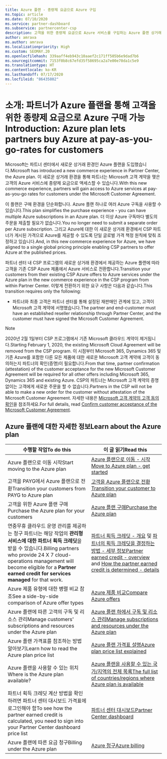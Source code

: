 ```yaml
---
title: Azure 플랜 - 종량제 요금으로 Azure 구입
ms.topic: article
ms.date: 07/10/2020
ms.service: partner-dashboard
ms.subservice: partnercenter-csp
description: 고객을 위한 종량제 요금으로 Azure 서비스를 구입하는 Azure 플랜 상거래 환경에 대해 알아봅니다. 새 보안 요구 사항에 대해서도 알아봅니다.
author: amrava
ms.author: amrava
ms.localizationpriority: High
ms.custom: SEOMAY.20
ms.openlocfilehash: 339aaff4eb943c10aaef2c171ff505b6e9dad7b6
ms.sourcegitcommit: 7153f0b8c67efd35f58695ca2a7e00e70da1c5e9
ms.translationtype: HT
ms.contentlocale: ko-KR
ms.lasthandoff: 07/17/2020
ms.locfileid: "86435802"
---
```

# <a name="introduction-azure-plan-lets-partners-buy-azure-at-pay-as-you-go-rates-for-customers"></a><span data-ttu-id="3b726-104">소개: 파트너가 Azure 플랜을 통해 고객을 위한 종량제 요금으로 Azure 구매 가능</span><span class="sxs-lookup"><span data-stu-id="3b726-104">Introduction: Azure plan lets partners buy Azure at pay-as-you-go-rates for customers</span></span>

<span data-ttu-id="3b726-105">Microsoft는 파트너 센터에서 새로운 상거래 환경인 Azure 플랜을 도입했습니다.</span><span class="sxs-lookup"><span data-stu-id="3b726-105">Microsoft has introduced a new commerce experience in Partner Center, the Azure plan.</span></span>  <span data-ttu-id="3b726-106">이 새로운 상거래 환경을 통해 파트너는 Microsoft 고객 계약을 맺은 고객의 Azure 서비스에 종량제 요금으로 액세스할 수 있습니다.</span><span class="sxs-lookup"><span data-stu-id="3b726-106">With this new commerce experience, partners will gain access to Azure services at pay-as-you-go rates for customers under the Microsoft Customer Agreement.</span></span>

<span data-ttu-id="3b726-107">이 플랜은 구매 환경을 단순화합니다. Azure 플랜 하나로 여러 Azure 구독을 사용할 수 있습니다.</span><span class="sxs-lookup"><span data-stu-id="3b726-107">This plan simplifies the purchase experience - you can have multiple Azure subscriptions in an Azure plan.</span></span> <span data-ttu-id="3b726-108">더 이상 Azure 구독마다 별도의 주문을 제출할 필요가 없습니다.</span><span class="sxs-lookup"><span data-stu-id="3b726-108">You no longer need to submit a separate order per Azure subscription.</span></span> <span data-ttu-id="3b726-109">그리고 Azure에 대한 이 새로운 상거래 환경에서 CSP 파트너가 게시된 가격으로 Azure를 제공할 수 있도록 단일 글로벌 가격 책정 원칙에 맞춰 조정하고 있습니다.</span><span class="sxs-lookup"><span data-stu-id="3b726-109">And, in this new commerce experience for Azure, we have aligned to a single global pricing principle enabling CSP partners to offer Azure at the published prices.</span></span>

<span data-ttu-id="3b726-110">파트너 센터 내 CSP 프로그램의 새로운 상거래 환경에서 제공하는 Azure 플랜에 따라 고객을 기존 CSP Azure 제품에서 Azure 서비스로 전환합니다.</span><span class="sxs-lookup"><span data-stu-id="3b726-110">Transition your customers from their existing CSP Azure offers to Azure services under the Azure plan in the new commerce experience in the CSP program from within Partner Center.</span></span> <span data-ttu-id="3b726-111">이렇게 전환하기 위한 요구 사항은 다음과 같습니다.</span><span class="sxs-lookup"><span data-stu-id="3b726-111">This transition requires only the following:</span></span>

- <span data-ttu-id="3b726-112">파트너와 최종 고객은 파트너 센터를 통해 설정된 재판매인 관계에 있고, 고객이 Microsoft 고객 계약에 서명했습니다.</span><span class="sxs-lookup"><span data-stu-id="3b726-112">The partner and end-customer must have an established reseller relationship through Partner Center, and the customer must have signed the Microsoft Customer Agreement.</span></span>

>[!Note]
><span data-ttu-id="3b726-113">2020년 2월 1일부터 CSP 프로그램에서 기존 Microsoft 클라우드 계약이 제거됩니다.</span><span class="sxs-lookup"><span data-stu-id="3b726-113">Starting February 1, 2020, the existing Microsoft Cloud Agreement will be removed from the CSP program.</span></span> <span data-ttu-id="3b726-114">이 시점부터 Microsoft 365, Dynamics 365 및 기존 Azure를 포함한 다른 모든 제품에 대한 새로운 Microsoft 고객 계약에 고객이 동의하는지 파트너의 확인(증명)이 필요합니다.</span><span class="sxs-lookup"><span data-stu-id="3b726-114">From that time, partner confirmation (attestation) of the customer acceptance for the new Microsoft Customer Agreement will be required for all other offers including Microsoft 365, Dynamics 365 and existing Azure.</span></span> <span data-ttu-id="3b726-115">CSP의 파트너는 Microsoft 고객 계약의 증명 없이는 고객에게 새로운 주문을 할 수 없습니다.</span><span class="sxs-lookup"><span data-stu-id="3b726-115">Partners in the CSP will not be able to make a new order for the customer without attestation of the Microsoft Customer Agreement.</span></span> <span data-ttu-id="3b726-116">자세한 내용은 [Microsoft 고객 계약의 고객 동의 확인](confirm-customer-agreement.md)을 참조하세요.</span><span class="sxs-lookup"><span data-stu-id="3b726-116">For full details, read [Confirm customer acceptance of the Microsoft Customer Agreement](confirm-customer-agreement.md).</span></span>


## <a name="learn-about-the-azure-plan"></a><span data-ttu-id="3b726-117">Azure 플랜에 대한 자세한 정보</span><span class="sxs-lookup"><span data-stu-id="3b726-117">Learn about the Azure plan</span></span>

|<span data-ttu-id="3b726-118">**수행할 작업**</span><span class="sxs-lookup"><span data-stu-id="3b726-118">**To do this**</span></span>   |<span data-ttu-id="3b726-119">**이 글 읽기**</span><span class="sxs-lookup"><span data-stu-id="3b726-119">**Read this**</span></span>   |
|------------------|---------------------|
|<span data-ttu-id="3b726-120">Azure 플랜으로 이동 시작</span><span class="sxs-lookup"><span data-stu-id="3b726-120">Start moving to the Azure plan</span></span>|[<span data-ttu-id="3b726-121">Azure 플랜으로 이동 - 시작</span><span class="sxs-lookup"><span data-stu-id="3b726-121">Move to Azure plan - get started</span></span>](azure-plan-get-started.md)
|<span data-ttu-id="3b726-122">고객을 PAYG에서 Azure 플랜으로 전환</span><span class="sxs-lookup"><span data-stu-id="3b726-122">Transition your customers from PAYG to Azure plan</span></span>|[<span data-ttu-id="3b726-123">고객을 Azure 플랜으로 전환</span><span class="sxs-lookup"><span data-stu-id="3b726-123">Transition your customer to Azure plan</span></span>](azure-plan-transition.md)|
|<span data-ttu-id="3b726-124">고객을 위한 Azure 플랜 구매</span><span class="sxs-lookup"><span data-stu-id="3b726-124">Purchase the Azure plan for your customers</span></span>|[<span data-ttu-id="3b726-125">Azure 플랜 구매</span><span class="sxs-lookup"><span data-stu-id="3b726-125">Purchase the Azure plan</span></span>](purchase-azure-plan.md)|
|<span data-ttu-id="3b726-126">연중무휴 클라우드 운영 관리를 제공하는 청구 파트너는 해당 작업의 **관리형 서비스에 대한 파트너 획득 크레딧**을 받을 수 있습니다.</span><span class="sxs-lookup"><span data-stu-id="3b726-126">Billing partners who provide 24 X 7 cloud-operations management will become eligible for a **Partner earned credit for services managed** for that work.</span></span>|<span data-ttu-id="3b726-127">[파트너 획득 크레딧 - 개요](partner-earned-credit.md) 및 [파트너의 획득 크레딧을 결정하는 방법 - 세부 정보](partner-earned-credit-explanation.md)</span><span class="sxs-lookup"><span data-stu-id="3b726-127">[Partner earned credit - overview](partner-earned-credit.md) and [How the partner earned credit is determined - details](partner-earned-credit-explanation.md)</span></span>|
|<span data-ttu-id="3b726-128">Azure 제품 유형에 대한 병렬 비교 참조</span><span class="sxs-lookup"><span data-stu-id="3b726-128">See a side-by-side comparison of Azure offer types</span></span>|[<span data-ttu-id="3b726-129">Azure 제품 비교</span><span class="sxs-lookup"><span data-stu-id="3b726-129">Compare Azure offers</span></span>](compare-azure-offers.md)|
|<span data-ttu-id="3b726-130">Azure 플랜에 따른 고객의 구독 및 리소스 관리</span><span class="sxs-lookup"><span data-stu-id="3b726-130">Manage customers' subscriptions and resources under the Azure plan</span></span>|[<span data-ttu-id="3b726-131">Azure 플랜 하에서 구독 및 리소스 관리</span><span class="sxs-lookup"><span data-stu-id="3b726-131">Manage subscriptions and resources under the Azure plan</span></span>](azure-plan-manage.md)|
|<span data-ttu-id="3b726-132">Azure 플랜 가격표를 참조하는 방법 알아보기</span><span class="sxs-lookup"><span data-stu-id="3b726-132">Learn how to read the Azure plan price list</span></span>   |[<span data-ttu-id="3b726-133">Azure 플랜 가격표 설명</span><span class="sxs-lookup"><span data-stu-id="3b726-133">Azure plan price list explained</span></span>](azure-plan-price-list.md)|
|<span data-ttu-id="3b726-134">Azure 플랜을 사용할 수 있는 위치</span><span class="sxs-lookup"><span data-stu-id="3b726-134">Where is the Azure plan available?</span></span>|[<span data-ttu-id="3b726-135">Azure 플랜을 사용할 수 있는 국가/지역의 전체 목록</span><span class="sxs-lookup"><span data-stu-id="3b726-135">The full list of countries/regions where Azure plan is available</span></span>](https://query.prod.cms.rt.microsoft.com/cms/api/am/binary/RE3QN0x)
|<span data-ttu-id="3b726-136">파트너 획득 크레딧 계산 방법을 확인하려면 파트너 센터 대시보드 가격표에 로그인해야 함</span><span class="sxs-lookup"><span data-stu-id="3b726-136">To see how the partner earned credit is calculated, you need to sign into your Partner Center dashboard price list</span></span>|[<span data-ttu-id="3b726-137">파트너 센터 대시보드</span><span class="sxs-lookup"><span data-stu-id="3b726-137">Partner Center dashboard</span></span>](https://partner.microsoft.com/dashboard/home)|
|<span data-ttu-id="3b726-138">Azure 플랜에 따른 요금 청구</span><span class="sxs-lookup"><span data-stu-id="3b726-138">Billing under the Azure plan</span></span>|[<span data-ttu-id="3b726-139">Azure 청구</span><span class="sxs-lookup"><span data-stu-id="3b726-139">Azure billing</span></span>](azure-plan-billing.md)|